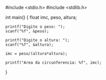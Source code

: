 #include <stdio.h>
#include <stdlib.h>

int main()
{
    float imc, peso, altura;

    printf("Digite o peso: ");
    scanf("%f", &peso);

    printf("Digite o altura: ");
    scanf("%f", &altura);

    imc = peso/(altura*altura);

    printf("Area da circunferencia: %f", imc);
}
